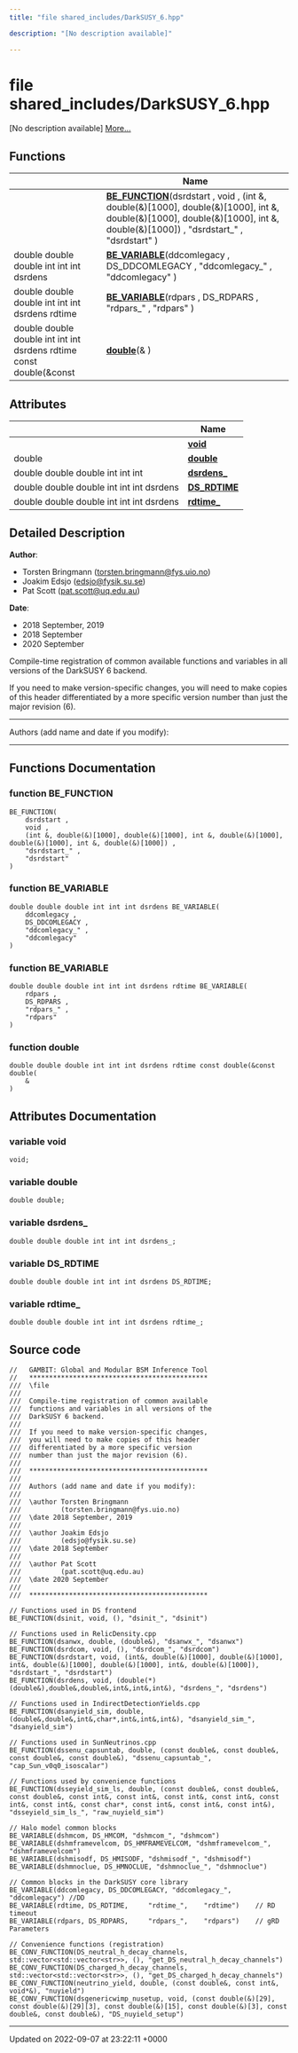 ```yaml
---
title: "file shared_includes/DarkSUSY_6.hpp"

description: "[No description available]"

---
```


# file shared_includes/DarkSUSY_6.hpp

[No description available] [More...](#detailed-description)

## Functions

|                | Name           |
| -------------- | -------------- |
| | **[BE_FUNCTION](/documentation/code/files/darksusy__6_8hpp/#function-be-function)**(dsrdstart , void , (int &, double(&)[1000], double(&)[1000], int &, double(&)[1000], double(&)[1000], int &, double(&)[1000]) , "dsrdstart_" , "dsrdstart" ) |
| double double double int int int dsrdens | **[BE_VARIABLE](/documentation/code/files/darksusy__6_8hpp/#function-be-variable)**(ddcomlegacy , DS_DDCOMLEGACY , "ddcomlegacy_" , "ddcomlegacy" ) |
| double double double int int int dsrdens rdtime | **[BE_VARIABLE](/documentation/code/files/darksusy__6_8hpp/#function-be-variable)**(rdpars , DS_RDPARS , "rdpars_" , "rdpars" ) |
| double double double int int int dsrdens rdtime const double(&const | **[double](/documentation/code/files/darksusy__6_8hpp/#function-double)**(& ) |

## Attributes

|                | Name           |
| -------------- | -------------- |
| | **[void](/documentation/code/files/darksusy__6_8hpp/#variable-void)**  |
| double | **[double](/documentation/code/files/darksusy__6_8hpp/#variable-double)**  |
| double double double int int int | **[dsrdens_](/documentation/code/files/darksusy__6_8hpp/#variable-dsrdens)**  |
| double double double int int int dsrdens | **[DS_RDTIME](/documentation/code/files/darksusy__6_8hpp/#variable-ds-rdtime)**  |
| double double double int int int dsrdens | **[rdtime_](/documentation/code/files/darksusy__6_8hpp/#variable-rdtime)**  |

## Detailed Description


**Author**: 

  * Torsten Bringmann ([torsten.bringmann@fys.uio.no](mailto:torsten.bringmann@fys.uio.no)) 
  * Joakim Edsjo ([edsjo@fysik.su.se](mailto:edsjo@fysik.su.se)) 
  * Pat Scott ([pat.scott@uq.edu.au](mailto:pat.scott@uq.edu.au)) 


**Date**: 

  * 2018 September, 2019
  * 2018 September
  * 2020 September


Compile-time registration of common available functions and variables in all versions of the DarkSUSY 6 backend.

If you need to make version-specific changes, you will need to make copies of this header differentiated by a more specific version number than just the major revision (6).



------------------

Authors (add name and date if you modify):



------------------


## Functions Documentation

### function BE_FUNCTION

```
BE_FUNCTION(
    dsrdstart ,
    void ,
    (int &, double(&)[1000], double(&)[1000], int &, double(&)[1000], double(&)[1000], int &, double(&)[1000]) ,
    "dsrdstart_" ,
    "dsrdstart" 
)
```


### function BE_VARIABLE

```
double double double int int int dsrdens BE_VARIABLE(
    ddcomlegacy ,
    DS_DDCOMLEGACY ,
    "ddcomlegacy_" ,
    "ddcomlegacy" 
)
```


### function BE_VARIABLE

```
double double double int int int dsrdens rdtime BE_VARIABLE(
    rdpars ,
    DS_RDPARS ,
    "rdpars_" ,
    "rdpars" 
)
```


### function double

```
double double double int int int dsrdens rdtime const double(&const double(
    & 
)
```



## Attributes Documentation

### variable void

```
void;
```


### variable double

```
double double;
```


### variable dsrdens_

```
double double double int int int dsrdens_;
```


### variable DS_RDTIME

```
double double double int int int dsrdens DS_RDTIME;
```


### variable rdtime_

```
double double double int int int dsrdens rdtime_;
```



## Source code

```
//   GAMBIT: Global and Modular BSM Inference Tool
//   *********************************************
///  \file
///
///  Compile-time registration of common available
///  functions and variables in all versions of the
///  DarkSUSY 6 backend.
///
///  If you need to make version-specific changes,
///  you will need to make copies of this header
///  differentiated by a more specific version
///  number than just the major revision (6).
///
///  *********************************************
///
///  Authors (add name and date if you modify):
///
///  \author Torsten Bringmann
///          (torsten.bringmann@fys.uio.no)
///  \date 2018 September, 2019
///
///  \author Joakim Edsjo
///          (edsjo@fysik.su.se)
///  \date 2018 September
///
///  \author Pat Scott
///          (pat.scott@uq.edu.au)
///  \date 2020 September
///
///  *********************************************

// Functions used in DS frontend
BE_FUNCTION(dsinit, void, (), "dsinit_", "dsinit")

// Functions used in RelicDensity.cpp
BE_FUNCTION(dsanwx, double, (double&), "dsanwx_", "dsanwx")
BE_FUNCTION(dsrdcom, void, (), "dsrdcom_", "dsrdcom")
BE_FUNCTION(dsrdstart, void, (int&, double(&)[1000], double(&)[1000], int&, double(&)[1000], double(&)[1000], int&, double(&)[1000]), "dsrdstart_", "dsrdstart")
BE_FUNCTION(dsrdens, void, (double(*)(double&),double&,double&,int&,int&,int&), "dsrdens_", "dsrdens")

// Functions used in IndirectDetectionYields.cpp
BE_FUNCTION(dsanyield_sim, double, (double&,double&,int&,char*,int&,int&,int&), "dsanyield_sim_", "dsanyield_sim")

// Functions used in SunNeutrinos.cpp
BE_FUNCTION(dssenu_capsuntab, double, (const double&, const double&, const double&, const double&), "dssenu_capsuntab_", "cap_Sun_v0q0_isoscalar")

// Functions used by convenience functions
BE_FUNCTION(dsseyield_sim_ls, double, (const double&, const double&, const double&, const int&, const int&, const int&, const int&, const int&, const int&, const char*, const int&, const int&, const int&), "dsseyield_sim_ls_", "raw_nuyield_sim")

// Halo model common blocks
BE_VARIABLE(dshmcom, DS_HMCOM, "dshmcom_", "dshmcom")
BE_VARIABLE(dshmframevelcom, DS_HMFRAMEVELCOM, "dshmframevelcom_", "dshmframevelcom")
BE_VARIABLE(dshmisodf, DS_HMISODF, "dshmisodf_", "dshmisodf")
BE_VARIABLE(dshmnoclue, DS_HMNOCLUE, "dshmnoclue_", "dshmnoclue")

// Common blocks in the DarkSUSY core library
BE_VARIABLE(ddcomlegacy, DS_DDCOMLEGACY, "ddcomlegacy_", "ddcomlegacy") //DD
BE_VARIABLE(rdtime, DS_RDTIME,     "rdtime_",    "rdtime")    // RD timeout
BE_VARIABLE(rdpars, DS_RDPARS,     "rdpars_",    "rdpars")    // gRD Parameters

// Convenience functions (registration)
BE_CONV_FUNCTION(DS_neutral_h_decay_channels, std::vector<std::vector<str>>, (), "get_DS_neutral_h_decay_channels")
BE_CONV_FUNCTION(DS_charged_h_decay_channels, std::vector<std::vector<str>>, (), "get_DS_charged_h_decay_channels")
BE_CONV_FUNCTION(neutrino_yield, double, (const double&, const int&, void*&), "nuyield")
BE_CONV_FUNCTION(dsgenericwimp_nusetup, void, (const double(&)[29], const double(&)[29][3], const double(&)[15], const double(&)[3], const double&, const double&), "DS_nuyield_setup")
```


-------------------------------

Updated on 2022-09-07 at 23:22:11 +0000
